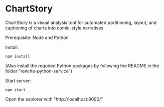 # ChartStory
ChartStory is a visual analysis tool for automated partitioning, layout, and captioning of charts into comic-style narratives

Prerequisite: Node and Python

Install: 

```
npm install
```

(Also install the required Python packages by following the README in the folder "rewrite-python-service")

Start server: 

```
npm start
```

Open the explorer with "http://localhost:8090/"